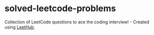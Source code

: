 # solved-leetcode-problems
Collection of LeetCode questions to ace the coding interview! - Created using [LeetHub](https://github.com/QasimWani/LeetHub).

